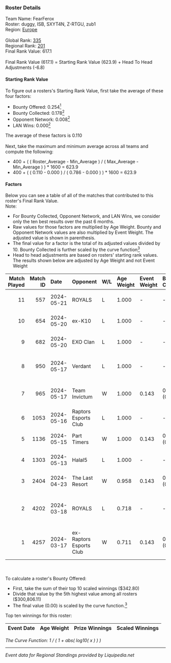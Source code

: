 ### Roster Details<br />
Team Name: FearFerox<br />
Roster: duggy, ISB, SXYT4N, Z-RTGU, zub1<br />
Region: [Europe]( ../standings_europe.md)<br />
<br />
Global Rank: [335](../standings_global.md)<br />
Regional Rank: [201]( ../standings_europe.md)<br />
Final Rank Value:  617.1<br />
<br />
Final Rank Value (617.1) = Starting Rank Value (623.9) + Head To Head Adjustments (-6.8)<br />

#### Starting Rank Value<br />
To figure out a rosters's Starting Rank Value, first take the average of these four factors:<br />
- Bounty Offered: 0.254[<sup>1</sup>](#table2)
- Bounty Collected: 0.178[<sup>2</sup>](#table1)
- Opponent Network: 0.008[<sup>2</sup>](#table1)
- LAN Wins: 0.000[<sup>2</sup>](#table1)

The average of these factors is 0.110<br />
<br />
Next, take the maximum and minimum average across all teams and compute the following:<br />
- 400 + ( ( Roster_Average - Min_Average ) / ( Max_Average - Min_Average ) ) * 1600 = 623.9
- 400 + ( ( 0.110 - 0.000 ) / ( 0.786 - 0.000 ) ) * 1600 = 623.9


#### Factors<br />
Below you can see a table of all of the matches that contributed to this roster's Final Rank Value.<br />
Note:<br />

- For Bounty Collected, Opponent Network, and LAN Wins, we consider only the ten best results over the past 6 months.
- Raw values for those factors are multiplied by Age Weight. Bounty and Opponent Network values are also multiplied by Event Weight. The adjusted value is shown in parenthesis.
- The final value for a factor is the total of its adjusted values divided by 10. Bounty Collected is further scaled by the curve function[<sup>3</sup>](#curveFunction)
- Head to head adjustments are based on rosters' starting rank values. The results shown below are adjusted by Age Weight and not Event Weight
<span id="table1"></span><br />


| Match Played | Match ID | Date       | Opponent                | W/L | Age Weight | Event Weight | Bounty Collected | Opponent Network | LAN Wins  | H2H Adj. | Roster                                  |
| -: | -: | :- | :- | :- | :- | :- | :- | :- | :- | -: | :- |
|           11 |      557 | 2024-05-21 | ROYALS                  | L   | 1.000      | -            | -                | -                | -         |   -12.68 | duggy, ISB, SXYT4N, Z-RTGU, zub1        |
|           10 |      654 | 2024-05-20 | ex-K10                  | L   | 1.000      | -            | -                | -                | -         |   -10.82 | duggy, ISB, SXYT4N, Z-RTGU, zub1        |
|            9 |      682 | 2024-05-20 | EXO Clan                | L   | 1.000      | -            | -                | -                | -         |    -8.85 | duggy, ISB, SXYT4N, Z-RTGU, zub1        |
|            8 |      950 | 2024-05-17 | Verdant                 | L   | 1.000      | -            | -                | -                | -         |    -5.38 | awpwindow, ISB, SXYT4N, Z-RTGU, zub1    |
|            7 |      965 | 2024-05-17 | Team Invictum           | W   | 1.000      | 0.143        | 0.000 (0.000)    | 0.175 (0.025)    | 0 (0.000) |    16.78 | awpwindow, ISB, SXYT4N, Z-RTGU, zub1    |
|            6 |     1053 | 2024-05-16 | Raptors Esports Club    | L   | 1.000      | -            | -                | -                | -         |    -7.70 | duggy, ISB, SXYT4N, Z-RTGU, zub1        |
|            5 |     1136 | 2024-05-15 | Part Timers             | W   | 1.000      | 0.143        | 0.001 (0.000)    | 0.147 (0.021)    | 0 (0.000) |    17.92 | duggy, ISB, SXYT4N, Z-RTGU, zub1        |
|            4 |     1303 | 2024-05-13 | Halal5                  | L   | 1.000      | -            | -                | -                | -         |   -14.72 | duggy, ISB, SXYT4N, Z-RTGU, zub1        |
|            3 |     2404 | 2024-04-23 | The Last Resort         | W   | 0.958      | 0.143        | 0.000 (0.000)    | 0.178 (0.024)    | 0 (0.000) |    16.17 | duggy, ISB, SXYT4N, Z-RTGU, zub1        |
|            2 |     4202 | 2024-03-18 | ROYALS                  | L   | 0.718      | -            | -                | -                | -         |    -8.84 | devi1, duggy, kadiry0y0, SXYT4N, Z-RTGU |
|            1 |     4257 | 2024-03-17 | ex-Raptors Esports Club | W   | 0.711      | 0.143        | 0.000 (0.000)    | 0.110 (0.011)    | 0 (0.000) |    11.36 | devi1, duggy, kadiry0y0, SXYT4N, Z-RTGU |

<br />
<span id="table2"></span><br />
To calculate a roster's Bounty Offered:<br />

- First, take the sum of their top 10 scaled winnings ($342.80)
- Divide that value by the 5th highest value among all rosters ($300,806.11)
- The final value (0.00) is scaled by the curve function.[<sup>3</sup>](#curveFunction)

Top ten winnings for this roster:<br />

| Event Date | Age Weight | Prize Winnings | Scaled Winnings |
| :- | -: | :- | :- |


<span id="curveFunction"></span>_The Curve Function: 1 / ( 1 + abs( log10( x ) ) )_<br />

---
_Event data for Regional Standings provided by Liquipedia.net_<br />
